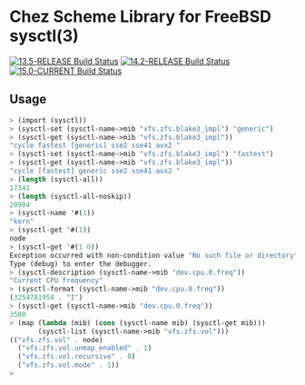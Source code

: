 Chez Scheme Library for FreeBSD sysctl(3)
=========================================

[![13.5-RELEASE Build Status](https://api.cirrus-ci.com/github/ryan-moeller/chez-sysctl.svg?branch=main&task=releases/amd64/13.5-RELEASE)](https://cirrus-ci.com/github/ryan-moeller/chez-sysctl)
[![14.2-RELEASE Build Status](https://api.cirrus-ci.com/github/ryan-moeller/chez-sysctl.svg?branch=main&task=releases/amd64/14.2-RELEASE)](https://cirrus-ci.com/github/ryan-moeller/chez-sysctl)
[![15.0-CURRENT Build Status](https://api.cirrus-ci.com/github/ryan-moeller/chez-sysctl.svg?branch=main&task=snapshots/amd64/15.0-CURRENT)](https://cirrus-ci.com/github/ryan-moeller/chez-sysctl)

Usage
-----

```scheme
> (import (sysctl))
> (sysctl-set (sysctl-name->mib "vfs.zfs.blake3_impl") "generic")
> (sysctl-get (sysctl-name->mib "vfs.zfs.blake3_impl"))
"cycle fastest [generic] sse2 sse41 avx2 "
> (sysctl-set (sysctl-name->mib "vfs.zfs.blake3_impl") "fastest")
> (sysctl-get (sysctl-name->mib "vfs.zfs.blake3_impl"))
"cycle [fastest] generic sse2 sse41 avx2 "
> (length (sysctl-all))
17341
> (length (sysctl-all-noskip))
20904
> (sysctl-name '#(1))
"kern"
> (sysctl-get '#(1))
node
> (sysctl-get '#(1 0))
Exception occurred with non-condition value "No such file or directory"
Type (debug) to enter the debugger.
> (sysctl-description (sysctl-name->mib "dev.cpu.0.freq"))
"Current CPU frequency"
> (sysctl-format (sysctl-name->mib "dev.cpu.0.freq"))
(3254781954 . "I")
> (sysctl-get (sysctl-name->mib "dev.cpu.0.freq"))
3500
> (map (lambda (mib) (cons (sysctl-name mib) (sysctl-get mib)))
       (sysctl-list (sysctl-name->mib "vfs.zfs.vol")))
(("vfs.zfs.vol" . node)
  ("vfs.zfs.vol.unmap_enabled" . 1)
  ("vfs.zfs.vol.recursive" . 0)
  ("vfs.zfs.vol.mode" . 1))
>
```

